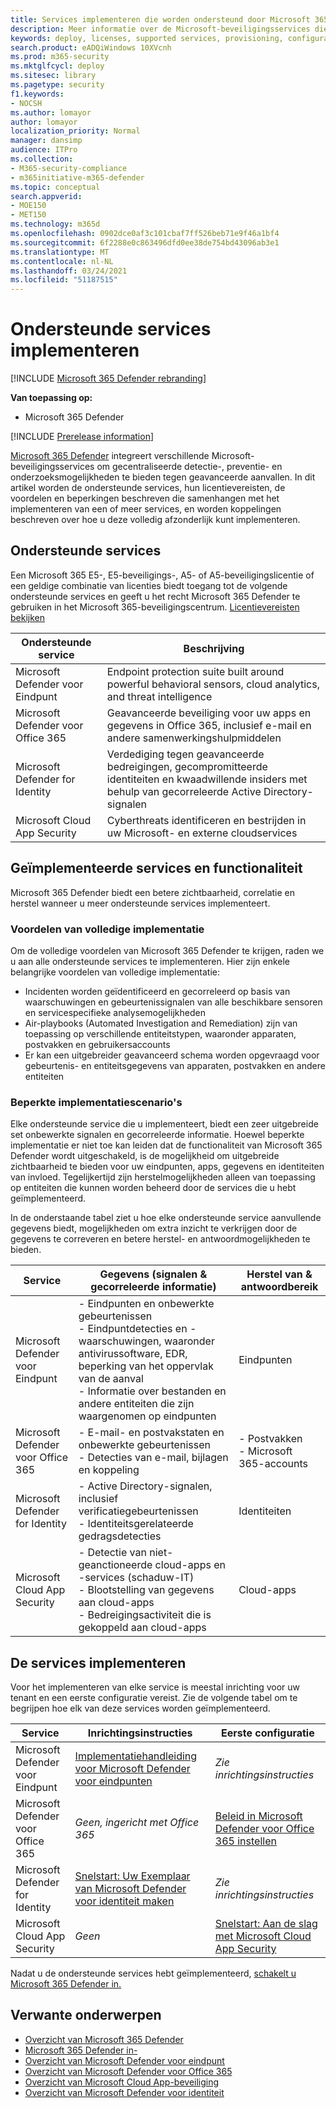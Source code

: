 ```yaml
---
title: Services implementeren die worden ondersteund door Microsoft 365 Defender
description: Meer informatie over de Microsoft-beveiligingsservices die kunnen worden geïntegreerd door Microsoft 365 Defender, hun licentievereisten en implementatieprocedures
keywords: deploy, licenses, supported services, provisioning, configuration Microsoft Threat Protection, M365, license eligibility, Microsoft Defender ATP, MDATP, Office 365 ATP, Azure ATP, Microsoft Cloud App Security, MCAS, advanced threat protection, E5, A5, EMS
search.product: eADQiWindows 10XVcnh
ms.prod: m365-security
ms.mktglfcycl: deploy
ms.sitesec: library
ms.pagetype: security
f1.keywords:
- NOCSH
ms.author: lomayor
author: lomayor
localization_priority: Normal
manager: dansimp
audience: ITPro
ms.collection:
- M365-security-compliance
- m365initiative-m365-defender
ms.topic: conceptual
search.appverid:
- MOE150
- MET150
ms.technology: m365d
ms.openlocfilehash: 0902dce0af3c101cbaf7ff526beb71e9f46a1bf4
ms.sourcegitcommit: 6f2288e0c863496dfd0ee38de754bd43096ab3e1
ms.translationtype: MT
ms.contentlocale: nl-NL
ms.lasthandoff: 03/24/2021
ms.locfileid: "51187515"
---
```

# <a name="deploy-supported-services"></a>Ondersteunde services implementeren

[!INCLUDE [Microsoft 365 Defender rebranding](../includes/microsoft-defender.md)]


**Van toepassing op:**
- Microsoft 365 Defender

[!INCLUDE [Prerelease information](../includes/prerelease.md)]

[Microsoft 365 Defender](microsoft-365-defender.md) integreert verschillende Microsoft-beveiligingsservices om gecentraliseerde detectie-, preventie- en onderzoeksmogelijkheden te bieden tegen geavanceerde aanvallen. In dit artikel worden de ondersteunde services, hun licentievereisten, de voordelen en beperkingen beschreven die samenhangen met het implementeren van een of meer services, en worden koppelingen beschreven over hoe u deze volledig afzonderlijk kunt implementeren.

## <a name="supported-services"></a>Ondersteunde services
Een Microsoft 365 E5-, E5-beveiligings-, A5- of A5-beveiligingslicentie of een geldige combinatie van licenties biedt toegang tot de volgende ondersteunde services en geeft u het recht Microsoft 365 Defender te gebruiken in het Microsoft 365-beveiligingscentrum. [Licentievereisten bekijken](prerequisites.md#licensing-requirements)

| Ondersteunde service | Beschrijving |
| ------ | ------ |
| Microsoft Defender voor Eindpunt | Endpoint protection suite built around powerful behavioral sensors, cloud analytics, and threat intelligence |
|Microsoft Defender voor Office 365 | Geavanceerde beveiliging voor uw apps en gegevens in Office 365, inclusief e-mail en andere samenwerkingshulpmiddelen |
| Microsoft Defender for Identity | Verdediging tegen geavanceerde bedreigingen, gecompromitteerde identiteiten en kwaadwillende insiders met behulp van gecorreleerde Active Directory-signalen |
| Microsoft Cloud App Security | Cyberthreats identificeren en bestrijden in uw Microsoft- en externe cloudservices |

## <a name="deployed-services-and-functionality"></a>Geïmplementeerde services en functionaliteit
Microsoft 365 Defender biedt een betere zichtbaarheid, correlatie en herstel wanneer u meer ondersteunde services implementeert.

### <a name="benefits-of-full-deployment"></a>Voordelen van volledige implementatie
Om de volledige voordelen van Microsoft 365 Defender te krijgen, raden we u aan alle ondersteunde services te implementeren. Hier zijn enkele belangrijke voordelen van volledige implementatie:
- Incidenten worden geïdentificeerd en gecorreleerd op basis van waarschuwingen en gebeurtenissignalen van alle beschikbare sensoren en servicespecifieke analysemogelijkheden
- Air-playbooks (Automated Investigation and Remediation) zijn van toepassing op verschillende entiteitstypen, waaronder apparaten, postvakken en gebruikersaccounts
- Er kan een uitgebreider geavanceerd schema worden opgevraagd voor gebeurtenis- en entiteitsgegevens van apparaten, postvakken en andere entiteiten

### <a name="limited-deployment-scenarios"></a>Beperkte implementatiescenario's
Elke ondersteunde service die u implementeert, biedt een zeer uitgebreide set onbewerkte signalen en gecorreleerde informatie. Hoewel beperkte implementatie er niet toe kan leiden dat de functionaliteit van Microsoft 365 Defender wordt uitgeschakeld, is de mogelijkheid om uitgebreide zichtbaarheid te bieden voor uw eindpunten, apps, gegevens en identiteiten van invloed. Tegelijkertijd zijn herstelmogelijkheden alleen van toepassing op entiteiten die kunnen worden beheerd door de services die u hebt geïmplementeerd.

In de onderstaande tabel ziet u hoe elke ondersteunde service aanvullende gegevens biedt, mogelijkheden om extra inzicht te verkrijgen door de gegevens te correveren en betere herstel- en antwoordmogelijkheden te bieden.

| Service | Gegevens (signalen & gecorreleerde informatie) | Herstel van & antwoordbereik |
| ------ | ------ | ------ |
| Microsoft Defender voor Eindpunt | - Eindpunten en onbewerkte gebeurtenissen<br />- Eindpuntdetecties en -waarschuwingen, waaronder antivirussoftware, EDR, beperking van het oppervlak van de aanval<br />- Informatie over bestanden en andere entiteiten die zijn waargenomen op eindpunten | Eindpunten |
|Microsoft Defender voor Office 365 | - E-mail- en postvakstaten en onbewerkte gebeurtenissen<br />- Detecties van e-mail, bijlagen en koppeling | - Postvakken<br />- Microsoft 365-accounts |
| Microsoft Defender for Identity | - Active Directory-signalen, inclusief verificatiegebeurtenissen<br />- Identiteitsgerelateerde gedragsdetecties | Identiteiten |
| Microsoft Cloud App Security | - Detectie van niet-geanctioneerde cloud-apps en -services (schaduw-IT)<br />- Blootstelling van gegevens aan cloud-apps<br />- Bedreigingsactiviteit die is gekoppeld aan cloud-apps | Cloud-apps |

## <a name="deploy-the-services"></a>De services implementeren
Voor het implementeren van elke service is meestal inrichting voor uw tenant en een eerste configuratie vereist. Zie de volgende tabel om te begrijpen hoe elk van deze services worden geïmplementeerd.

| Service | Inrichtingsinstructies | Eerste configuratie |
| ------ | ------ | ------ |
| Microsoft Defender voor Eindpunt | [Implementatiehandleiding voor Microsoft Defender voor eindpunten](../defender-endpoint/deployment-phases.md) | *Zie inrichtingsinstructies* |
|Microsoft Defender voor Office 365 | *Geen, ingericht met Office 365* | [Beleid in Microsoft Defender voor Office 365 instellen](/microsoft-365/security/defender-365-security/defender-for-office-365#configure-atp-policies) |
| Microsoft Defender for Identity | [Snelstart: Uw Exemplaar van Microsoft Defender voor identiteit maken](/azure-advanced-threat-protection/install-atp-step1) | *Zie inrichtingsinstructies* |
| Microsoft Cloud App Security | *Geen* | [Snelstart: Aan de slag met Microsoft Cloud App Security](/cloud-app-security/getting-started-with-cloud-app-security) |

Nadat u de ondersteunde services hebt geïmplementeerd, [schakelt u Microsoft 365 Defender in.](m365d-enable.md)

## <a name="related-topics"></a>Verwante onderwerpen

- [Overzicht van Microsoft 365 Defender](microsoft-365-defender.md)
- [Microsoft 365 Defender in-](m365d-enable.md)
- [Overzicht van Microsoft Defender voor eindpunt](../defender-endpoint/microsoft-defender-endpoint.md)
- [Overzicht van Microsoft Defender voor Office 365](../defender-365-security/defender-for-office-365.md)
- [Overzicht van Microsoft Cloud App-beveiliging](/cloud-app-security/what-is-cloud-app-security)
- [Overzicht van Microsoft Defender voor identiteit](/azure-advanced-threat-protection/what-is-atp)

